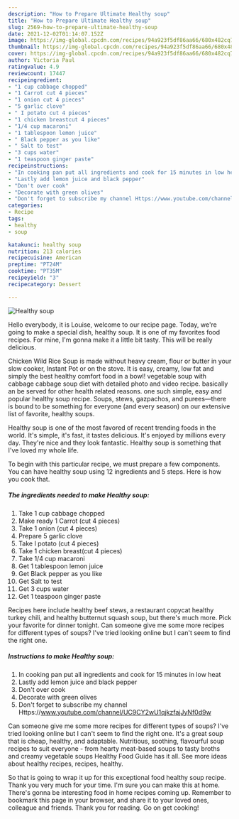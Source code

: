 ```yaml
---
description: "How to Prepare Ultimate Healthy soup"
title: "How to Prepare Ultimate Healthy soup"
slug: 2569-how-to-prepare-ultimate-healthy-soup
date: 2021-12-02T01:14:07.152Z
image: https://img-global.cpcdn.com/recipes/94a923f5df86aa66/680x482cq70/healthy-soup-recipe-main-photo.jpg
thumbnail: https://img-global.cpcdn.com/recipes/94a923f5df86aa66/680x482cq70/healthy-soup-recipe-main-photo.jpg
cover: https://img-global.cpcdn.com/recipes/94a923f5df86aa66/680x482cq70/healthy-soup-recipe-main-photo.jpg
author: Victoria Paul
ratingvalue: 4.9
reviewcount: 17447
recipeingredient:
- "1 cup cabbage chopped"
- "1 Carrot cut 4 pieces"
- "1 onion cut 4 pieces"
- "5 garlic clove"
- " I potato cut 4 pieces"
- "1 chicken breastcut 4 pieces"
- "1/4 cup macaroni"
- "1 tablespoon lemon juice"
- " Black pepper as you like"
- " Salt to test"
- "3 cups water"
- "1 teaspoon ginger paste"
recipeinstructions:
- "In cooking pan put all ingredients and cook for 15 minutes in low heat"
- "Lastly add lemon juice and black pepper"
- "Don't over cook"
- "Decorate with green olives"
- "Don't forget to subscribe my channel Https://www.youtube.com/channel/UC9CY2wU1qjkzfajJyNf0d9w"
categories:
- Recipe
tags:
- healthy
- soup

katakunci: healthy soup 
nutrition: 213 calories
recipecuisine: American
preptime: "PT24M"
cooktime: "PT35M"
recipeyield: "3"
recipecategory: Dessert

---
```



![Healthy soup](https://img-global.cpcdn.com/recipes/94a923f5df86aa66/680x482cq70/healthy-soup-recipe-main-photo.jpg)

Hello everybody, it is Louise, welcome to our recipe page. Today, we're going to make a special dish, healthy soup. It is one of my favorites food recipes. For mine, I'm gonna make it a little bit tasty. This will be really delicious.

Chicken Wild Rice Soup is made without heavy cream, flour or butter in your slow cooker, Instant Pot or on the stove. It is easy, creamy, low fat and simply the best healthy comfort food in a bowl! vegetable soup with cabbage cabbage soup diet with detailed photo and video recipe. basically an be served for other health related reasons. one such simple, easy and popular healthy soup recipe. Soups, stews, gazpachos, and purees—there is bound to be something for everyone (and every season) on our extensive list of favorite, healthy soups.

Healthy soup is one of the most favored of recent trending foods in the world. It's simple, it's fast, it tastes delicious. It's enjoyed by millions every day. They're nice and they look fantastic. Healthy soup is something that I've loved my whole life.


To begin with this particular recipe, we must prepare a few components. You can have healthy soup using 12 ingredients and 5 steps. Here is how you cook that.

<!--inarticleads1-->

##### The ingredients needed to make Healthy soup:

1. Take 1 cup cabbage chopped
1. Make ready 1 Carrot (cut 4 pieces)
1. Take 1 onion (cut 4 pieces)
1. Prepare 5 garlic clove
1. Take  I potato (cut 4 pieces)
1. Take 1 chicken breast(cut 4 pieces)
1. Take 1/4 cup macaroni
1. Get 1 tablespoon lemon juice
1. Get  Black pepper as you like
1. Get  Salt to test
1. Get 3 cups water
1. Get 1 teaspoon ginger paste


Recipes here include healthy beef stews, a restaurant copycat healthy turkey chili, and healthy butternut squash soup, but there's much more. Pick your favorite for dinner tonight. Can someone give me some more recipes for different types of soups? I've tried looking online but I can't seem to find the right one. 

<!--inarticleads2-->

##### Instructions to make Healthy soup:

1. In cooking pan put all ingredients and cook for 15 minutes in low heat
1. Lastly add lemon juice and black pepper
1. Don't over cook
1. Decorate with green olives
1. Don't forget to subscribe my channel Https://www.youtube.com/channel/UC9CY2wU1qjkzfajJyNf0d9w


Can someone give me some more recipes for different types of soups? I've tried looking online but I can't seem to find the right one. It's a great soup that is cheap, healthy, and adaptable. Nutritious, soothing, flavourful soup recipes to suit everyone - from hearty meat-based soups to tasty broths and creamy vegetable soups Healthy Food Guide has it all. See more ideas about healthy recipes, recipes, healthy. 

So that is going to wrap it up for this exceptional food healthy soup recipe. Thank you very much for your time. I'm sure you can make this at home. There's gonna be interesting food in home recipes coming up. Remember to bookmark this page in your browser, and share it to your loved ones, colleague and friends. Thank you for reading. Go on get cooking!
